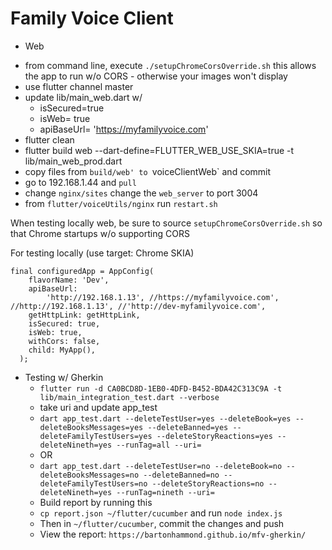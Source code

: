 # Family Voice Client

*  Web
- from command line, execute `./setupChromeCorsOverride.sh`
   this allows the app to run w/o CORS - otherwise your images won't display
-  use flutter channel master
-  update lib/main_web.dart w/
   -  isSecured=true
   -  isWeb= true
   -  apiBaseUrl= 'https://myfamilyvoice.com'
-  flutter clean
-  flutter build web --dart-define=FLUTTER_WEB_USE_SKIA=true -t lib/main_web_prod.dart     
-  copy files from `build/web' to `voiceClientWeb` and commit
-  go to 192.168.1.44 and `pull` 
-  change `nginx/sites` change the `web_server` to port 3004
-  from `flutter/voiceUtils/nginx` run `restart.sh`

When testing locally web, be sure to source `setupChromeCorsOverride.sh` so that Chrome startups w/o supporting CORS

For testing locally (use target: Chrome SKIA)
```
final configuredApp = AppConfig(
    flavorName: 'Dev',
    apiBaseUrl:
        'http://192.168.1.13', //https://myfamilyvoice.com', //http://192.168.1.13', //'http://dev-myfamilyvoice.com',
    getHttpLink: getHttpLink,
    isSecured: true,
    isWeb: true,
    withCors: false,
    child: MyApp(),
  );
```

*  Testing w/ Gherkin
   *  `flutter run -d CA0BCD8D-1EB0-4DFD-B452-BDA42C313C9A -t lib/main_integration_test.dart --verbose`
   *  take uri and update app_test
   *  `dart app_test.dart --deleteTestUser=yes --deleteBook=yes --deleteBooksMessages=yes --deleteBanned=yes --deleteFamilyTestUsers=yes --deleteStoryReactions=yes --deleteNineth=yes --runTag=all --uri=`
   * OR
   *   `dart app_test.dart --deleteTestUser=no --deleteBook=no --deleteBooksMessages=no --deleteBanned=no --deleteFamilyTestUsers=no --deleteStoryReactions=no --deleteNineth=yes --runTag=nineth --uri=`
   * Build report by running this
   *  `cp report.json ~/flutter/cucumber` and run `node index.js`
   * Then in `~/flutter/cucumber`, commit the changes and push
   * View the report: `https://bartonhammond.github.io/mfv-gherkin/`
